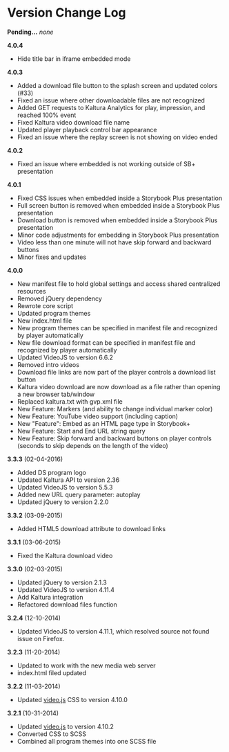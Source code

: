 # Version Change Log

**Pending...**
_none_

**4.0.4**
* Hide title bar in iframe embedded mode

**4.0.3**
* Added a download file button to the splash screen and updated colors (#33)
* Fixed an issue where other downloadable files are not recognized
* Added GET requests to Kaltura Analytics for play, impression, and reached 100% event
* Fixed Kaltura video download file name
* Updated player playback control bar appearance
* Fixed an issue where the replay screen is not showing on video ended

**4.0.2**
* Fixed an issue where embedded is not working outside of SB+ presentation

**4.0.1**
* Fixed CSS issues when embedded inside a Storybook Plus presentation
* Full screen button is removed when embedded inside a Storybook Plus presentation
* Download button is removed when embedded inside a Storybook Plus presentation
* Minor code adjustments for embedding in Storybook Plus presentation
* Video less than one minute will not have skip forward and backward buttons
* Minor fixes and updates

**4.0.0**
* New manifest file to hold global settings and access shared centralized resources
* Removed jQuery dependency
* Rewrote core script
* Updated program themes
* New index.html file
* New program themes can be specified in manifest file and recognized by player automatically
* New file download format can be specified in manifest file and recognized by player automatically
* Updated VideoJS to version 6.6.2
* Removed intro videos
* Download file links are now part of the player controls a download list button
* Kaltura video download are now download as a file rather than opening a new browser tab/window
* Replaced kaltura.txt with gvp.xml file
* New Feature: Markers (and ability to change individual marker color)
* New Feature: YouTube video support (including caption)
* New "Feature": Embed as an HTML page type in Storybook+
* New Feature: Start and End URL string query
* New Feature: Skip forward and backward buttons on player controls (seconds to skip depends on the length of the video)

**3.3.3** (02-04-2016)  
* Added DS program logo
* Updated Kaltura API to version 2.36
* Updated VideoJS to version 5.5.3
* Added new URL query parameter: autoplay
* Updated jQuery to version 2.2.0

**3.3.2** (03-09-2015)  
* Added HTML5 download attribute to download links

**3.3.1** (03-06-2015)  
* Fixed the Kaltura download video

**3.3.0** (02-03-2015)  
* Updated jQuery to version 2.1.3
* Updated VideoJS to version 4.11.4
* Add Kaltura integration
* Refactored download files function

**3.2.4** (12-10-2014)  
* Updated VideoJS to version 4.11.1, which resolved source not found issue on Firefox.

**3.2.3** (11-20-2014)  
* Updated to work with the new media web server
* index.html filed updated

**3.2.2** (11-03-2014)  
* Updated [video.js](https://github.com/videojs/video.js) CSS to version 4.10.0

**3.2.1** (10-31-2014)  
* Updated [video.js](https://github.com/videojs/video.js) to version 4.10.2
* Converted CSS to SCSS
* Combined all program themes into one SCSS file
